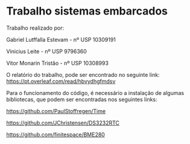 # Trabalho sistemas embarcados

Trabalho realizado por:

Gabriel Lutffalla Estevam - nº USP 10309191

Vinicius Leite - nº USP 9796360

Vitor Monarin Tristão - nº USP 10308993

O relatório do trabalho, pode ser encontrado no seguinte link: https://pt.overleaf.com/read/hbvydhgfmdsv

Para o funcionamento do código, é necessário a instalação de algumas bibliotecas, que podem ser encontradas nos seguintes links:

https://github.com/PaulStoffregen/Time

https://github.com/JChristensen/DS3232RTC

https://github.com/finitespace/BME280

